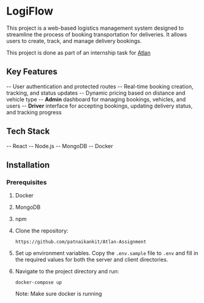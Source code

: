 # LogiFlow

This project is a web-based logistics management system designed to streamline the process of booking transportation for deliveries. It allows users to create, track, and manage delivery bookings.

This project is done as part of an internship task for [Atlan](https://atlan.com/)

## Key Features

-- User authentication and protected routes
-- Real-time booking creation, tracking, and status updates
-- Dynamic pricing based on distance and vehicle type
-- **Admin** dashboard for managing bookings, vehicles, and users
-- **Driver** interface for accepting bookings, updating delivery status, and tracking progress

## Tech Stack

-- React
-- Node.js
-- MongoDB
-- Docker

## Installation

### Prerequisites

1. Docker
2. MongoDB 
3. npm

1. Clone the repository:
   ```
   https://github.com/patnaikankit/Atlan-Assignment
   ```
   
2. Set up environment variables. Copy the `.env.sample` file to `.env` and fill in the required values for both the server and client directories.

3. Navigate to the project directory and run:
   ``` 
   docker-compose up 
   ```
   Note: Make sure docker is running

